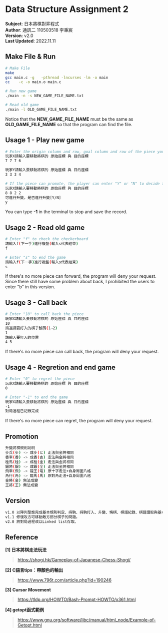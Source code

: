 # Data Structure Assignment 2

**Subject**: 日本將棋對弈程式  
**Author**: 通訊二 110503518 李秉宸  
**Version**: v2.0  
**Last Updated**: 2022.11.11  

## Make File & Run

```sh
# Make File
make
gcc main.c -g   -pthread -lncurses -lm -o main 
cc    -c -o main.o main.c

# Run new game
./main -n -s NEW_GAME_FILE_NAME.txt

# Read old game
./main -l OLD_GAME_FILE_NAME.txt
```
Notice that the **NEW_GAME_FILE_NAME** must be the same as **OLD_GAME_FILE_NAME** so that the program can find the file.

## Usage 1 - Play new game
```sh
# Enter the origin column and row, goal column and row of the piece you want to move
玩家X請輸入要移動將棋的 原始座標 與 目的座標
7 7 7 6

玩家Y請輸入要移動將棋的 原始座標 與 目的座標
3 3 3 4

# If the piece can promote, the player can enter "Y" or "N" to decide the state.
玩家X請輸入要移動將棋的 原始座標 與 目的座標
8 8 2 2
可進行升變，是否進行升變[Y/N]
y
```
You can type **-1** in the terminal to stop and save the record.

## Usage 2 - Read old game
```sh
# Enter "f" to check the checkerboard
請輸入f(下一手)進行複盤(輸入s代表結束)
f 

# Enter "s" to end the game
請輸入f(下一手)進行複盤(輸入s代表結束)
s
```
If there's no more piece can forward, the program will deny your request.  
Since there still have some problem about back, I prohibited the users to enter "b" in this version.

## Usage 3 - Call back
```sh
# Enter "10" to call back the piece
玩家X請輸入要移動將棋的 原始座標 與 目的座標
10
請選擇要打入的棋子號碼(1~2)
1
請輸入要打入的位置
4 5
```
If there's no more piece can call back, the program will deny your request.

## Usage 4 - Regretion and end game
```sh
# Enter "0" to regret the piece
玩家X請輸入要移動將棋的 原始座標 與 目的座標
0

# Enter "-1" to end the game
玩家X請輸入要移動將棋的 原始座標 與 目的座標
-1
對局過程已記錄完成
```
If there's no more piece can regret, the program will deny your request.

## Promotion

```sh
升變將棋規則說明
步兵(步) -> 成步(と) 走法與金將相同
香車(香) -> 成香(杏) 走法與金將相同
桂馬(桂) -> 成桂(圭) 走法與金將相同
銀將(銀) -> 成銀(全) 走法與金將相同
飛車(飛) -> 龍王(竜) 原十字走法+自身周圍八格
角行(角) -> 龍馬(馬) 原對角走法+自身周圍八格
金將(金) 無法成變
王將(王) 無法成變
```

## Version

```sh
v1.0 以陣列型態完成基本規則判定、持駒、持駒打入、升變、悔棋、棋譜紀錄、棋譜讀取與基本計時器。
v1.1 修復攻方可移動敵方部分棋子的問題。
v2.0 將對局過程改以Linked list存取。
```

## Reference
**[1] 日本將棋走法玩法**
> https://shogi.hk/Gameplay-of-Japanese-Chess-Shogi/

**[2] C語言tips：帶顏色的輸出**
> https://www.796t.com/article.php?id=190246

**[3] Cursor Movement**
> https://tldp.org/HOWTO/Bash-Prompt-HOWTO/x361.html

**[4] getopt函式範例**
> https://www.gnu.org/software/libc/manual/html_node/Example-of-Getopt.html